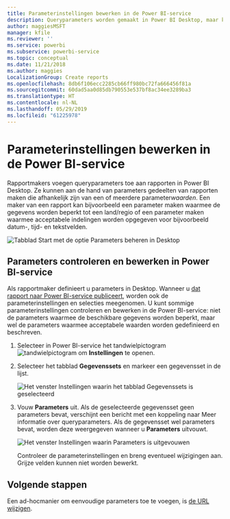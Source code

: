 ```yaml
---
title: Parameterinstellingen bewerken in de Power BI-service
description: Queryparameters worden gemaakt in Power BI Desktop, maar kunnen worden gecontroleerd en bijgewerkt in Power BI-service
author: maggiesMSFT
manager: kfile
ms.reviewer: ''
ms.service: powerbi
ms.subservice: powerbi-service
ms.topic: conceptual
ms.date: 11/21/2018
ms.author: maggies
LocalizationGroup: Create reports
ms.openlocfilehash: 8db6f106ecc2285cb66ff980bc72fa666456f81a
ms.sourcegitcommit: 60dad5aa0d85db790553e537bf8ac34ee3289ba3
ms.translationtype: HT
ms.contentlocale: nl-NL
ms.lasthandoff: 05/29/2019
ms.locfileid: "61225978"
---
```

# <a name="edit-parameter-settings-in-the-power-bi-service"></a>Parameterinstellingen bewerken in de Power BI-service
Rapportmakers voegen queryparameters toe aan rapporten in Power BI Desktop. Ze kunnen aan de hand van parameters gedeelten van rapporten maken die afhankelijk zijn van een of meerdere parameter*waarden*. Een maker van een rapport kan bijvoorbeeld een parameter maken waarmee de gegevens worden beperkt tot een land/regio of een parameter maken waarmee acceptabele indelingen worden opgegeven voor bijvoorbeeld datum-, tijd- en tekstvelden.

![Tabblad Start met de optie Parameters beheren in Desktop](media/service-parameters/power-bi-manage-parameters.png)

## <a name="review-and-edit-parameters-in-power-bi-service"></a>Parameters controleren en bewerken in Power BI-service

Als rapportmaker definieert u parameters in Desktop. Wanneer u [dat rapport naar Power BI-service publiceert](desktop-upload-desktop-files.md), worden ook de parameterinstellingen en selecties meegenomen. U kunt sommige parameterinstellingen controleren en bewerken in de Power BI-service: niet de parameters waarmee de beschikbare gegevens worden beperkt, maar wel de parameters waarmee acceptabele waarden worden gedefinieerd en beschreven.

1. Selecteer in Power BI-service het tandwielpictogram ![tandwielpictogram](media/service-parameters/power-bi-cog.png) om **Instellingen** te openen.

2. Selecteer het tabblad **Gegevenssets** en markeer een gegevensset in de lijst. 
    
    ![Het venster Instellingen waarin het tabblad Gegevenssets is geselecteerd](media/service-parameters/power-bi-select-dataset2.png)

3. Vouw **Parameters** uit.  Als de geselecteerde gegevensset geen parameters bevat, verschijnt een bericht met een koppeling naar Meer informatie over queryparameters. Als de gegevensset wel parameters bevat, worden deze weergegeven wanneer u **Parameters** uitvouwt. 

    ![Het venster Instellingen waarin Parameters is uitgevouwen](media/service-parameters/power-bi-settings.png)

    Controleer de parameterinstellingen en breng eventueel wijzigingen aan. Grijze velden kunnen niet worden bewerkt. 


## <a name="next-steps"></a>Volgende stappen
Een ad-hocmanier om eenvoudige parameters toe te voegen, is [de URL wijzigen](service-url-filters.md).